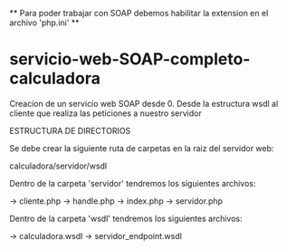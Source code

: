 ** Para poder trabajar con SOAP debemos habilitar la extension en el archivo 'php.ini' **

# servicio-web-SOAP-completo-calculadora
Creacion de un servicio web SOAP desde 0. Desde la estructura wsdl al cliente que realiza las peticiones a nuestro servidor

ESTRUCTURA DE DIRECTORIOS

Se debe crear la siguiente ruta de carpetas en la raiz del servidor web:

calculadora/servidor/wsdl

Dentro de la carpeta 'servidor' tendremos los siguientes archivos: 

-> cliente.php
-> handle.php
-> index.php
-> servidor.php

Dentro de la carpeta 'wsdl' tendremos los siguientes archivos: 

-> calculadora.wsdl
-> servidor_endpoint.wsdl
